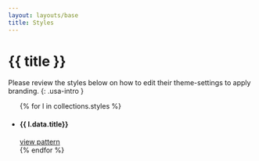 ```yaml
---
layout: layouts/base
title: Styles
---
```

<div class="grid-container">

# {{ title }}

Please review the styles below on how to edit their theme-settings to apply branding.
{: .usa-intro }

<ul class="usa-card-group">
  {% for l in collections.styles %}
    <li class="usa-card tablet-lg:grid-col-6 widescreen:grid-col-4">
      <div class="usa-card__container">
      <div class="usa-card__body">
        <h4 class="usa-card__heading">{{ l.data.title}}</h4>
      </div>
      <div class="usa-card__footer">
        <a href="{{ l.url }}" class="usa-button">view pattern</a>
      </div>
      </div>
    </li>
  {% endfor %}
</ul>

</div>